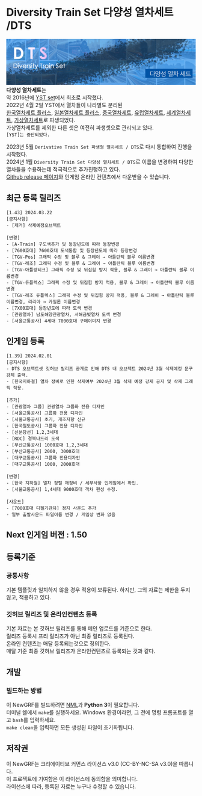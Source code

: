 # Diversity Train Set 다양성 열차세트 /DTS
![DTS_board](https://github.com/DTS-NewGRF/DTS/blob/minengallery/docs/DTS_board.png)
**다양성 열차세트**는 <br>
약 2016년에 [YST set](https://github.com/evepoi/YST)에서 최초로 시작했다.<br>
2022년 4월 2일 YST에서 열차들이 나라별도 분리된 <br>
[한국열차세트 플러스](https://github.com/GBLINER/KoreanTrainSet_Plus), [일본열차세트 플러스](https://github.com/GBLINER/JapaneseTrainSet_Plus), [중국열차세트](https://github.com/GBLINER/ChineseTrainSet), 
[유럽열차세트](https://github.com/GBLINER/EuropeanTrainSet), [세계열차세트](https://github.com/GBLINER/WorldTrainSet), [가상열차세트](https://github.com/GBLINER/VirtualTrainSet)로 파생되었다.<br>
가상열차세트를 제외한 다른 셋은 여전히 파생셋으로 관리되고 있다.<br>
`[YST]는 중단되었다.`<br>

2023년 5월 `Derivative Train Set 파생형 열차세트 / DTS`로 다시 통합하여 진행을 시작했다.<br>
2024년 1월 `Diversity Train Set 다양성 열차세트 / DTS`로 이름을 변경하여 다양한 열차들을 수용하는데 적극적으로 추가진행하고 있다.<br>
[Github release 페이지](https://github.com/DTS-NewGRF/DTS/releases)와 인게임 온라인 컨텐츠에서 다운받을 수 있습니다.<br>

## 최근 등록 릴리즈
```
[1.43] 2024.03.22
[공지사항]
- [제거] 삭제예정오브젝트

[변경]
- [A-Train] 구도색추가 및 등장년도에 따라 등장변경
- [7600호대] 7600호대 도색통합 및 등장년도에 따라 등장변경
- [TGV-Pos] 그래픽 수정 및 블루 & 그레이 → 아틀란틱 블루 이름변경
- [TGV-레조] 그래픽 수정 및 블루 & 그레이 → 아틀란틱 블루 이름변경
- [TGV-아틀랑티크] 그래픽 수정 및 뒤집힘 방지 적용, 블루 & 그레이 → 아틀란틱 블루 이름변경
- [TGV-듀플렉스] 그래픽 수정 및 뒤집힘 방지 적용, 블루 & 그레이 → 아틀란틱 블루 이름변경
- [TGV-레조 듀플렉스] 그래픽 수정 및 뒤집힘 방지 적용, 블루 & 그레이 → 아틀란틱 블루 이름변경, 리리아 → 카밀론 이름변경
- [7X00호대] 등장년도에 따라 도색 변경
- [관광열차] 남도해양관광열차, 서해금빛열차 도색 변경
- [서울교통공사] 4세대 7000호대 구매이미지 변경
```

## 인게임 등록
```
[1.39] 2024.02.01
[공지사항]
- DTS 오브젝트셋 깃허브 릴리즈 공개로 인해 DTS 내 오브젝트 2024년 3월 삭제예정 문구 강제 출력.
- [한국지하철] 열차 정비로 인한 삭제여부 2024년 3월 삭제 예정 강제 공지 및 삭제 그래픽 적용.

[추가]
- [관광열차 그룹] 관광열차 그룹화 전용 디자인
- [서울교통공사] 그룹화 전용 디자인
- [서울교통공사] 초기, 개조저항 신규
- [한국철도공사] 그룹화 전용 디자인 
- [신분당선] 1,2,3세대
- [RDC] 경북나드리 도색 
- [부산교통공사] 1000호대 1,2,3세대
- [부산교통공사] 2000, 3000호대
- [대구교통공사] 그룹화 전용디자인
- [대구교통공사] 1000, 2000호대

[변경]
- [한국 지하철] 열차 정렬 재정비 / 세부사항 인게임에서 확인.
- [서울교통공사] 1,4세대 9000호대 객차 편성 수정.

[사운드]
- [7000호대 디젤기관차] 정지 사운드 추가
- 일부 출발사운드 파일이름 변경 / 게임상 변화 없음
```

## Next 인게임 버전 : 1.50

## 등록기준
### 공통사항
기본 템플릿과 일치하지 않을 경우 적용이 보류된다. 하지만, 그외 자료는 제한을 두지 않고, 적용하고 있다.

### 깃허브 릴리즈 및 온라인컨텐츠 등록
기본 자료는 본 깃허브 릴리즈를 통해 메인 업로드를 기준으로 한다. <br>
릴리즈 등록시 프리 릴리즈가 아닌 최종 릴리즈로 등록된다. <br>
온라인 컨텐츠는 매달 등록되는것으로 정의한다. <br>
매달 기준 최종 깃허브 릴리즈가 온라인컨텐츠로 등록되는 것과 같다. <br>

## 개발
### 빌드하는 방법
이 NewGRF를 빌드하려면 [NML](https://github.com/OpenTTD/nml)과 **Python 3**이 필요합니다. <br> 
터미널 쉘에서 ``make``를 실행하세요. Windows 환경이라면, 그 전에 명령 프롬포트를 열고 ``bash``를 입력하세요.  <br>
``make clean``을 입력하면 모든 생성된 파일이 초기화됩니다.

## 저작권
이 NewGRF는 크리에이티브 커먼스 라이선스 v3.0 (CC-BY-NC-SA v3.0)을 따릅니다. <br>
이 프로젝트에 기여함은 이 라이선스에 동의함을 의미합니다. <br>
라이선스에 따라, 등록된 자료는 누구나 수정할 수 있습니다.
